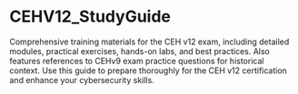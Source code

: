 # CEHV12_StudyGuide
Comprehensive training materials for the CEH v12 exam, including detailed modules, practical exercises, hands-on labs, and best practices. Also features references to CEHv9 exam practice questions for historical context. Use this guide to prepare thoroughly for the CEH v12 certification and enhance your cybersecurity skills.

